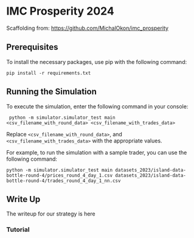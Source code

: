# IMC Prosperity 2024

Scaffolding from: https://github.com/MichalOkon/imc_prosperity

## Prerequisites

To install the necessary packages, use pip with the following command:

```
pip install -r requirements.txt
```

## Running the Simulation

To execute the simulation, enter the following command in your console:

```
 python -m simulator.simulator_test main <csv_filename_with_round_data> <csv_filename_with_trades_data>
```

Replace  `<csv_filename_with_round_data>`, and `<csv_filename_with_trades_data>` with the appropriate values.

For example, to run the simulation with a sample trader, you can use the following command:

```
python -m simulator.simulator_test main datasets_2023/island-data-bottle-round-4/prices_round_4_day_1.csv datasets_2023/island-data-bottle-round-4/trades_round_4_day_1_nn.csv 
```

## Write Up

The writeup for our strategy is here

### Tutorial

